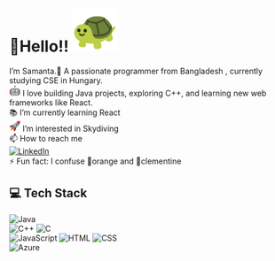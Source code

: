 # 👋Hello!! <img src="https://github.com/samwallflower/samwallflower/blob/1096778c97481cf0509abc7c54cdce0b5e465a5b/turtle.webp" width="80"> 
I’m Samanta.🌟 A passionate programmer from Bangladesh , currently studying CSE in Hungary.  
<img width="20" src="https://github.com/samwallflower/samwallflower/blob/1096778c97481cf0509abc7c54cdce0b5e465a5b/robot.webp"> I love building Java projects, exploring C++, and learning new web frameworks like React.    
📚  I’m currently learning React   
<img src="https://github.com/samwallflower/samwallflower/blob/8452f22eb1f545d2df2a903ed1f2c55d8487569e/rocket_1f680.gif" width="20"> I’m interested in Skydiving  
📫 How to reach me   
[![LinkedIn](https://img.shields.io/badge/LinkedIn-0077B5?style=for-the-badge&logo=linkedin&logoColor=white)](https://www.linkedin.com/in/samanta-afroz-95b150245/)  
⚡ Fun fact: I confuse 🍊orange and 🍊clementine  
## 💻 Tech Stack  
![Java](https://img.shields.io/badge/Java-ED8B00?style=for-the-badge&logo=java&logoColor=white)  
![C++](https://img.shields.io/badge/C++-00599C?style=for-the-badge&logo=cplusplus&logoColor=white)
![C](https://img.shields.io/badge/C-A8B9CC?style=for-the-badge&logo=c&logoColor=white)  
![JavaScript](https://img.shields.io/badge/JavaScript-F7DF1E?style=for-the-badge&logo=javascript&logoColor=black)
![HTML](https://img.shields.io/badge/HTML-E34F26?style=for-the-badge&logo=html5&logoColor=white)
![CSS](https://img.shields.io/badge/CSS-1572B6?style=for-the-badge&logo=css3&logoColor=white)  
![Azure](https://img.shields.io/badge/Azure-0078D4?style=for-the-badge&logo=microsoftazure&logoColor=white)



